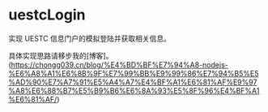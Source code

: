 # uestcLogin
实现 UESTC 信息门户的模拟登陆并获取相关信息。

具体实现思路请移步我的[博客]。(https://chongg039.cn/blog/%E4%BD%BF%E7%94%A8-nodejs-%E6%A8%A1%E6%8B%9F%E7%99%BB%E9%99%86%E7%94%B5%E5%AD%90%E7%A7%91%E5%A4%A7%E4%BF%A1%E6%81%AF%E9%97%A8%E6%88%B7%E5%B9%B6%E6%8A%93%E5%8F%96%E4%BF%A1%E6%81%AF/)